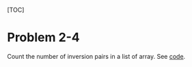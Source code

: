 [TOC]

# Problem 2-4
Count the number of inversion pairs in a list of array. See [code](sol/inversion_pair.h).